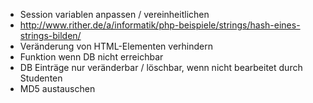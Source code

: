 * Session variablen anpassen / vereinheitlichen
* http://www.rither.de/a/informatik/php-beispiele/strings/hash-eines-strings-bilden/
* Veränderung von HTML-Elementen verhindern
* Funktion wenn DB nicht erreichbar
* DB Einträge nur veränderbar / löschbar, wenn nicht bearbeitet durch Studenten
* MD5 austauschen